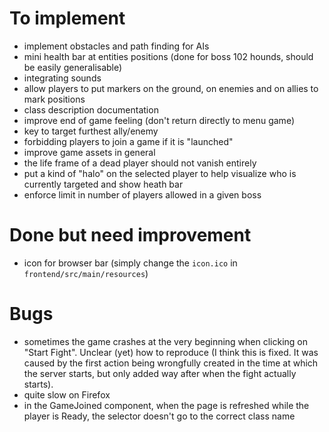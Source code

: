 # To implement

- implement obstacles and path finding for AIs
- mini health bar at entities positions (done for boss 102 hounds, should be easily generalisable)
- integrating sounds
- allow players to put markers on the ground, on enemies and on allies to mark positions
- class description documentation
- improve end of game feeling (don't return directly to menu game)
- key to target furthest ally/enemy
- forbidding players to join a game if it is "launched"
- improve game assets in general
- the life frame of a dead player should not vanish entirely
- put a kind of "halo" on the selected player to help visualize who is currently targeted and show heath bar
- enforce limit in number of players allowed in a given boss

# Done but need improvement

- icon for browser bar (simply change the `icon.ico` in `frontend/src/main/resources`)

# Bugs

- sometimes the game crashes at the very beginning when clicking on "Start Fight". Unclear (yet) how to reproduce (I think this is fixed. It was caused by the first action being wrongfully created in the time at which the server starts, but only added way after when the fight actually starts).
- quite slow on Firefox
- in the GameJoined component, when the page is refreshed while the player is Ready, the selector doesn't go to the correct class name
